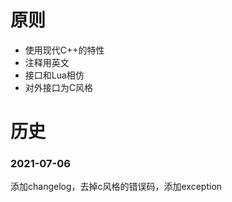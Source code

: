 # 原则
* 使用现代C++的特性
* 注释用英文
* 接口和Lua相仿
* 对外接口为C风格

# 历史
### 2021-07-06
添加changelog，去掉c风格的错误码，添加exception
